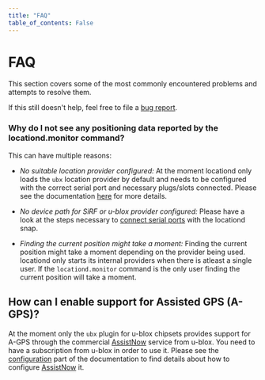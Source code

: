 ```yaml
---
title: "FAQ"
table_of_contents: False
---
```


# FAQ

This section covers some of the most commonly encountered problems and attempts
to resolve them.

If this still doesn't help, feel free to file a [bug report](report-bug.md).

### Why do I not see any positioning data reported by the locationd.monitor command?

This can have multiple reasons:

 * *No suitable location provider configured:* At the moment locationd only loads the
   `ubx` location provider by default and needs to be configured with the correct
   serial port and necessary plugs/slots connected. Please see the documentation
   [here](connect-serial-ports.md) for more details.

 * *No device path for SiRF or u-blox provider configured:* Please have a look at the
   steps necessary to [connect serial ports](connect-serial-ports.md) with the
   locationd snap.

 * *Finding the current position might take a moment:* Finding the current position
   might take a moment depending on the provider being used. locationd only starts
   its internal providers when there is atleast a single user. If the `locationd.monitor`
   command is the only user finding the current position will take a moment.

## How can I enable support for Assisted GPS (A-GPS)?

At the moment only the `ubx` plugin for u-blox chipsets provides support
for A-GPS through the commercial [AssistNow](https://www.u-blox.com/en/assistnow-lock-your-position-instantly)
service from u-blox. You need to have a subscription from u-blox in order
to use it. Please see the [configuration](reference/configuration.md) part
of the documentation to find details about how to configure [AssistNow](https://www.u-blox.com/en/assistnow-lock-your-position-instantly)
it.